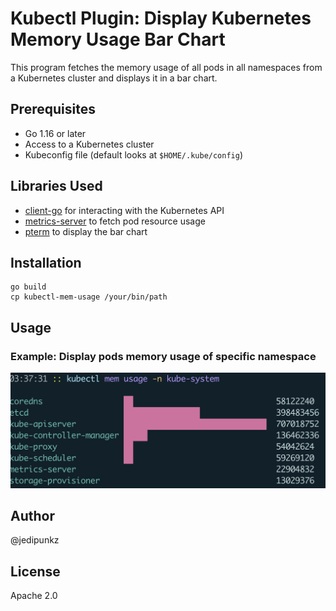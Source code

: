 # Kubectl Plugin: Display Kubernetes Memory Usage Bar Chart

This program fetches the memory usage of all pods in all namespaces from a Kubernetes cluster and displays it in a bar chart.

## Prerequisites

- Go 1.16 or later
- Access to a Kubernetes cluster
- Kubeconfig file (default looks at `$HOME/.kube/config`)

## Libraries Used

- [client-go](https://github.com/kubernetes/client-go) for interacting with the Kubernetes API
- [metrics-server](https://github.com/kubernetes-sigs/metrics-server) to fetch pod resource usage
- [pterm](https://github.com/pterm/pterm) to display the bar chart

## Installation

```shell
go build
cp kubectl-mem-usage /your/bin/path
```

## Usage

### Example: Display pods memory usage of specific namespace

<img src="https://raw.githubusercontent.com/jedipunkz/kubectl-mem-usage/main/pix/kubectl-mem-usage.png">


## Author

@jedipunkz

## License

Apache 2.0
